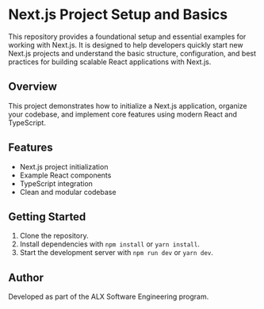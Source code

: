 # Next.js Project Setup and Basics

This repository provides a foundational setup and essential examples for working with Next.js. It is designed to help developers quickly start new Next.js projects and understand the basic structure, configuration, and best practices for building scalable React applications with Next.js.

## Overview

This project demonstrates how to initialize a Next.js application, organize your codebase, and implement core features using modern React and TypeScript.

## Features

- Next.js project initialization
- Example React components
- TypeScript integration
- Clean and modular codebase

## Getting Started

1. Clone the repository.
2. Install dependencies with `npm install` or `yarn install`.
3. Start the development server with `npm run dev` or `yarn dev`.

## Author

Developed as part of the ALX Software Engineering program.